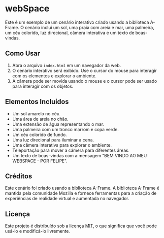 # webSpace

Este é um exemplo de um cenário interativo criado usando a biblioteca A-Frame. O cenário inclui um sol, uma praia com areia e mar, uma palmeira, um céu colorido, luz direcional, câmera interativa e um texto de boas-vindas.

## Como Usar

1. Abra o arquivo `index.html` em um navegador da web.
2. O cenário interativo será exibido. Use o cursor do mouse para interagir com os elementos e explorar o ambiente.
3. A câmera pode ser movida usando o mouse e o cursor pode ser usado para interagir com os objetos.

## Elementos Incluídos

- Um sol amarelo no céu.
- Uma área de areia no chão.
- Uma extensão de água representando o mar.
- Uma palmeira com um tronco marrom e copa verde.
- Um céu colorido de fundo.
- Uma luz direcional para iluminar a cena.
- Uma câmera interativa para explorar o ambiente.
- Teleportação para mover a câmera para diferentes áreas.
- Um texto de boas-vindas com a mensagem "BEM VINDO AO MEU WEBSPACE - POR FELIPE".
  
## Créditos

Este cenário foi criado usando a biblioteca A-Frame. A biblioteca A-Frame é mantida pela comunidade Mozilla e fornece ferramentas para a criação de experiências de realidade virtual e aumentada no navegador.

## Licença

Este projeto é distribuído sob a licença [MIT](LICENSE), o que significa que você pode usá-lo e modificá-lo livremente.

